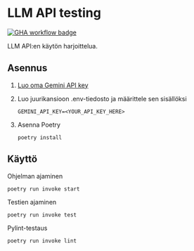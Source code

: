 # LLM API testing

[![GHA workflow badge](https://github.com/jaakkoset/llm-api-testing/workflows/CI/badge.svg)](https://github.com/jaakkoset/llm-api-testing/actions)

LLM API:en käytön harjoittelua.

## Asennus

 1. [Luo oma Gemini API key](https://ai.google.dev/gemini-api/docs/api-key)

 2. Luo juurikansioon .env-tiedosto ja määrittele sen sisällöksi

        GEMINI_API_KEY=<YOUR_API_KEY_HERE>

 3. Asenna Poetry

        poetry install

## Käyttö

Ohjelman ajaminen

    poetry run invoke start

Testien ajaminen

    poetry run invoke test

Pylint-testaus

    poetry run invoke lint
